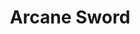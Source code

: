 ---
title: "Arcane Sword"
permalink: /spells/arcane-sword/
tags:
  - Spell
available_for:
  - Bard
  - Wizard
level: "7th Level"
school: "Evocation"
range: "60 ft"
comp:
  - V
  - S
  - M
material: "a miniature platinum sword with a grip and pommel of copper and zinc, worth 250 gp."
duration: "Up to 1 minute"
concentration: true
attack: "Melee"
effect: "Force"
description: |
  You create a sword-shaped plane of force that hovers within range. It lasts for the duration.

  When the sword appears, you make a melee spell attack against a target of your choice within 5 feet of the sword. On a hit, the target takes 3d10 force damage. Until the spell ends, you can use a bonus action on each of your turns to move the sword up to 20 feet to a spot you can see and repeat this attack against the same target or a different one.
excerpt: "You create a sword-shaped plane of force that hovers within range."
source: "Basic Rules"
---